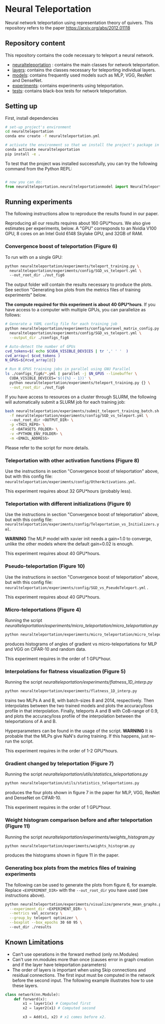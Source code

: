 # Neural Teleportation    
 
Neural network teleportation using representation theory of quivers. 
This repository refers to the paper https://arxiv.org/abs/2012.01118

## Repository content

This repository contains the code necessary to teleport a neural network. 

* [neuralteleportation](neuralteleportation) : contains the main classes for network teleportation. 
* [layers](neuralteleportation/layers): contains the classes necessary for teleporting individual layers. 
* [models](neuralteleportation/models): contains frequently used models such as MLP, VGG, ResNet and DenseNet.
* [experiments](neuralteleportation/experiments): contains experiments using teleportation. 
* [tests](tests): contains black-box tests for network teleportation. 

## Setting up 
First, install dependencies   
```bash
# set-up project's environment
cd neuralteleportation
conda env create -f neuralteleportation.yml

# activate the environment so that we install the project's package in it
conda activate neuralteleportation
pip install -e .

```
To test that the project was installed successfully, you can try the following command from the Python REPL:
```python

# now you can do:
from neuralteleportation.neuralteleportationmodel import NeuralTeleportationModel   
``` 

## Running experiments

The following instructions allow to reproduce the results found in our paper.

Reproducing all our results requires about 160 GPU\*hours. We also give estimates
per experiments, below. A "GPU" corresponds to an Nvidia V100 GPU, 8 cores on an
Intel Gold 6148 Skylake GPU, and 32GB of RAM.  

### Convergence boost of teleportation (Figure 6)

To run with on a single GPU:

```bash
python neuralteleportation/experiments/teleport_training.py \
  neuralteleportation/experiments/config/SGD_vs_teleport.yml \ 
  --out_root_dir ./out_fig6
```

The output folder will contain the results necessary to produce the plots. See section "Generating box plots from the metrics files of training experiments" below.

**The compute required for this experiment is about 40 GPU\*hours**. If you have access to a computer with multiple
GPUs, you can parallelize as follows:

```bash
# Generate a YAML config file for each training job
python neuralteleportation/experiments/config/unravel_matrix_config.py \
  neuralteleportation/experiments/config/SGD_vs_teleport.yml \
  --output_dir ./configs_fig6

# Auto-detect the number of GPUs
cvd_tokens=$( echo $CUDA_VISIBLE_DEVICES | tr ',' ' '  )
cvd_array=( $cvd_tokens )
N_GPUS=${#cvd_array[@]}

# Run N_GPUS training jobs in parallel using GNU Parallel
ls ./configs_fig6/*.yml | parallel -j $N_GPUS --linebuffer \
  CUDA_VISIBLE_DEVICES='$(({%} - 1))' \
  python neuralteleportation/experiments/teleport_training.py {} \
  --out_root_dir ./out_fig6
```

If you have access to resources on a cluster through SLURM, the following will
automatically submit a SLURM job for each training job:

```bash
bash neuralteleportation/experiments/submit_teleport_training_batch.sh \
  -f neuralteleportation/experiments/config/SGD_vs_teleport.yml \  
  --out_root_dir <OUTPUT_DIR> \
  -p <THIS_REPO> \
  -d <DATASETS_FOLDER> \
  -v <PYTHON_ENV_FOLDER> \
  -m <EMAIL_ADDRESS>
```

Please refer to the script for more details.

### Teleportation with other activation functions (Figure 8)

Use the instructions in section "Convergence boost of teleportation" above, but with
this config file: `neuralteleportation/experiments/config/OtherActivations.yml`. 

This experiment requires about 32 GPU*hours (probably less).

### Teleportation with different initializations (Figure 9)

Use the instructions in section "Convergence boost of teleportation" above, but with
this config file: `neuralteleportation/experiments/config/Teleportation_vs_Initializers.yml`. 

**WARNING** The MLP model with xavier init needs a gain=1.0 to converge, unlike the other models where the default gain=0.02 is enough.

This experiment requires about 40 GPU*hours.

### Pseudo-teleportation (Figure 10)

Use the instructions in section "Convergence boost of teleportation" above, but with
this config file: `neuralteleportation/experiments/config/SGD_vs_PseudoTeleport.yml` .

This experiment requires about 40 GPU*hours.

### Micro-teleportations (Figure 4)

Running the script *neuralteleportation/experiments/micro_teleportation/micro_teleportation.py*

```bash
python neuralteleportation/experiments/micro_teleportation/micro_teleportation.py
```

produces histograms of angles of gradient vs micro-teleportations for MLP and VGG on CIFAR-10 and random data.

This experiment requires in the order of 1 GPU*hour.

### Interpolations for flatness visualization (Figure 5)

Running the script *neuralteleportation/experiments/flatness_1D_interp.py*

```bash
python neuralteleportation/experiments/flatness_1D_interp.py
```

trains two MLPs A and B, with batch-sizes 8 and 2014, respectively. Then interpolates between the two trained models and plots the accuracy/loss profile in that interpolation. Finally, teleports A and B with CoB-range of 0.9, and plots the accuracy/loss profile of the interpolation between the teleportations of A and B.

Hyperparameters can be found in the usage of the script. 
**WARNING** It is probable that the MLPs give NaN's during training. If this happens, just re-run the script.

This experiment requires in the order of 1-2 GPU*hours.

### Gradient changed by teleportation (Figure 7)

Running the script *neuralteleportation/utils/statistics_teleportations.py*

```bash
python neuralteleportation/utils/statistics_teleportations.py
```

produces the four plots shown in figure 7 in the paper for MLP, VGG, ResNet and DenseNet on CIFAR-10.

This experiment requires in the order of 1 GPU*hour.

### Weight histogram comparison before and after teleportation (Figure 11)

Running the script *neuralteleportation/experiments/weights_histogram.py*

```bash
python neuralteleportation/experiments/weights_histogram.py
```

produces the histograms shown in figure 11 in the paper.

### Generating box plots from the metrics files of training experiments

The following can be used to generate the plots from figure 6, for example.
Replace `<EXPERIMENT_DIR>` with the `--out_root_dir` you have used
(see instructions above).

```bash
python neuralteleportation/experiments/visualize/generate_mean_graphs.py \
  --experiment_dir <EXPERIMENT_DIR> \
  --metrics val_accuracy \
  --group_by teleport optimizer \
  --boxplot --box_epochs 30 60 95 \ 
  --out_dir ./results
```

## Known Limitations

* Can't use operations in the forward method (only nn.Modules)
* Can't use nn.modules more than once (causes error in graph creation and if the layer have teleportation parameters)
* The order of layers is important when using Skip connections and residual connections. 
The first input must be computed in the network before the second input. The following example illustrates how to use these layers.
```python
class network(nn.Module):
    def forward(x):
        x1 = layer1(x) # Computed first
        x2 = layer2(x1) # Computed second

        x3 = Add(x1, x2) # x1 comes before x2.
``` 
